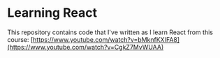 # Learning React
 This repository contains code that I've written as I learn React from this course:  [https://www.youtube.com/watch?v=bMknfKXIFA8](https://www.youtube.com/watch?v=CgkZ7MvWUAA)

